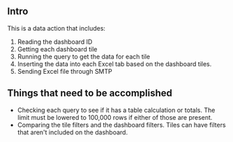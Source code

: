 ## Intro
This is a data action that includes:
1. Reading the dashboard ID
2. Getting each dashboard tile
3. Running the query to get the data for each tile
4. Inserting the data into each Excel tab based on the dashboard tiles.
5. Sending Excel file through SMTP

## Things that need to be accomplished
- Checking each query to see if it has a table calculation or totals. The limit must be lowered to 100,000 rows if either of those are present.
- Comparing the tile filters and the dashboard filters. Tiles can have filters that aren't included on the dashboard.
